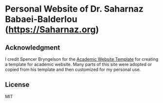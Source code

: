 # Personal Website of Dr. Saharnaz Babaei-Balderlou (https://Saharnaz.org)


## Acknowledgment

I credit Spencer Bryngelson for the [Academic Website Template](https://github.com/sbryngelson/academic-website-template) for creating a template for academic website.
Many parts of this site were adopted or copied from his template and then customized for my personal use. 

## License

MIT
